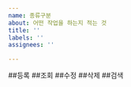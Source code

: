 ```yaml
---
name: 종류구분
about: 어떤 작업을 하는지 적는 것
title: ''
labels: ''
assignees: ''

---
```


##등록
##조회
##수정
##삭제
##검색
